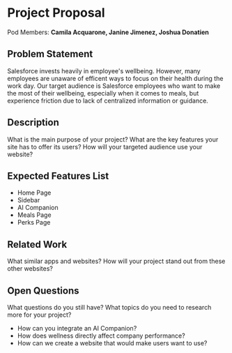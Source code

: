 # Project Proposal

Pod Members: **Camila Acquarone, Janine Jimenez, Joshua Donatien**

## Problem Statement

Salesforce invests heavily in employee's wellbeing. However, many employees are unaware of efficent ways to focus on their health during the work day. Our target audience is Salesforce employees who want to make the most of their wellbeing, especially when it comes to meals, but experience friction due to lack of centralized information or guidance.

## Description

What is the main purpose of your project? What are the key features your site has to offer its users? How will your targeted audience use your website?

## Expected Features List
- Home Page 
- Sidebar 
- AI Companion 
- Meals Page 
- Perks Page

## Related Work

What similar apps and websites? How will your project stand out from these other websites?

## Open Questions

What questions do you still have? What topics do you need to research more for your project?

- How can you integrate an AI Companion?
- How does wellness directly affect company performance?
- How can we create a website that would make users want to use? 
